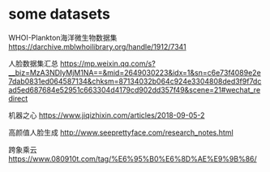 # some datasets

WHOI-Plankton海洋微生物数据集 https://darchive.mblwhoilibrary.org/handle/1912/7341   
 
人脸数据集汇总 https://mp.weixin.qq.com/s?__biz=MzA3NDIyMjM1NA==&mid=2649030223&idx=1&sn=c6e73f4089e2e7dab0831ed064587134&chksm=87134032b064c924e3304808ded3f9f7dcad5ed687684e52951c663304d4179cd902dd357f49&scene=21#wechat_redirect    
  
机器之心 https://www.jiqizhixin.com/articles/2018-09-05-2  

高颜值人脸生成 http://www.seeprettyface.com/research_notes.html  

跨象乘云 https://www.080910t.com/tag/%E6%95%B0%E6%8D%AE%E9%9B%86/  
